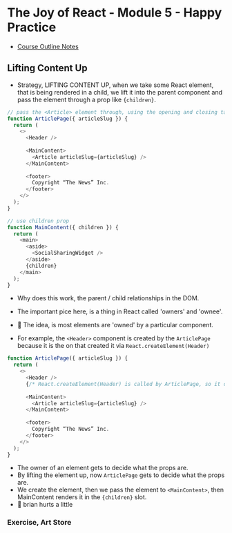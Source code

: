 # The Joy of React - Module 5 - Happy Practice

- [Course Outline Notes](../course-notes.md)

## Lifting Content Up

- Strategy, LIFTING CONTENT UP, when we take some React element, that is being rendered in a child, we lift it into the parent component and pass the element through a prop like `{children}`.

```JAVASCRIPT
// pass the <Article> element through, using the opening and closing tags syntax of <MainContent>
function ArticlePage({ articleSlug }) {
  return (
    <>
      <Header />
      
      <MainContent>
        <Article articleSlug={articleSlug} />
      </MainContent>
      
      <footer>
        Copyright “The News” Inc.
      </footer>
    </>
  );
}

// use children prop
function MainContent({ children }) {
  return (
    <main>
      <aside>
        <SocialSharingWidget />
      </aside>
      {children}
    </main>
  );
}
```

- Why does this work, the parent / child relationships in the DOM.
- The important pice here, is a thing in React called 'owners' and 'ownee'.
- 🤔 The idea, is most elements are 'owned' by a particular component.

- For example, the `<Header>` component is created by the `ArticlePage` because it is the on that created it via `React.createElement(Header)`

```JAVASCRIPT
function ArticlePage({ articleSlug }) {
  return (
    <>
      <Header />
      {/* React.createElement(Header) is called by ArticlePage, so it owns Header */}
      
      <MainContent>
        <Article articleSlug={articleSlug} />
      </MainContent>
      
      <footer>
        Copyright “The News” Inc.
      </footer>
    </>
  );
}
```

- The owner of an element gets to decide what the props are.
- By lifting the element up, now `ArticlePage` gets to decide what the props are.
- We create the element, then we pass the element to `<MainContent>`, then MainContent renders it in the `{children}` slot.
- 🤔 brian hurts a little

### Exercise, Art Store
